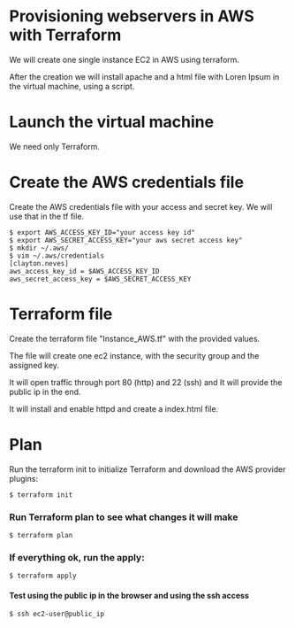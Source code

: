 # Provisioning webservers in AWS with Terraform
We will create one single instance EC2 in AWS using terraform.

After the creation we will install apache and a html file with Loren Ipsum in the virtual machine, using a script.

# Launch the virtual machine
We need only Terraform.

# Create the AWS credentials file
Create the AWS credentials file with your access and secret key. We will use that in the tf file.

```
$ export AWS_ACCESS_KEY_ID="your access key id" 
$ export AWS_SECRET_ACCESS_KEY="your aws secret access key" 
$ mkdir ~/.aws/
$ vim ~/.aws/credentials 
[clayton.neves] 
aws_access_key_id = $AWS_ACCESS_KEY_ID 
aws_secret_access_key = $AWS_SECRET_ACCESS_KEY 
```

# Terraform file
Create the terraform file "Instance_AWS.tf" with the provided values.

The file will create one ec2 instance, with the security group and the assigned key.

It will open traffic through port 80 (http) and 22 (ssh) and It will provide the public ip in the end.

It will install and enable httpd and create a index.html file.

# Plan
Run the terraform init  to initialize Terraform and download the AWS provider plugins:
```
$ terraform init
```

### Run Terraform plan to see what changes it will make
```
$ terraform plan
```

### If everything ok, run the apply:
```
$ terraform apply
```

#### Test using the public ip in the browser and using the ssh access
```
$ ssh ec2-user@public_ip

